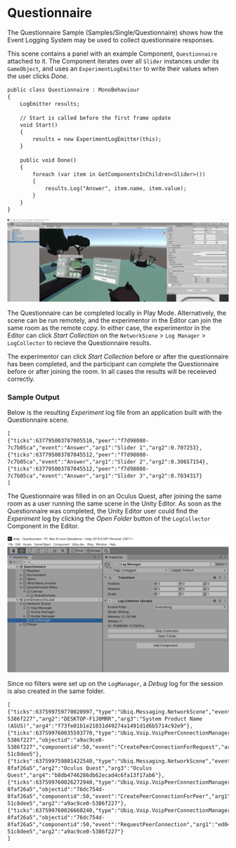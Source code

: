 # Questionnaire

The Questionnaire Sample (Samples/Single/Questionnaire) shows how the Event Logging System may be used to collect questionnaire responses.

This scene contains a panel with an example Component, `Questionnaire` attached to it. The Component iterates over all `Slider` instances under its `GameObject`, and uses an `ExperimentLogEmitter` to write their values when the user clicks *Done*.

```
public class Questionnaire : MonoBehaviour
{
	LogEmitter results;

	// Start is called before the first frame update
	void Start()
	{
		results = new ExperimentLogEmitter(this);
	}

	public void Done()
	{
		foreach (var item in GetComponentsInChildren<Slider>())
		{
			results.Log("Answer", item.name, item.value);
		}
	}
}
```

![The Questionnaire Sample Scene in the Editor](images/3b19e567-c18b-47bb-809f-6276c22a64be.png)

The Questionnaire can be completed locally in Play Mode. Alternatively, the scene can be run remotely, and the experimentor in the Editor can join the same room as the remote copy. In either case, the experimentor in the Editor can click *Start Collection* on the `NetworkScene` > `Log Manager` > `LogCollector` to recieve the Questionnaire results.

The experimentor can click *Start Collection* before or after the questionnaire has been completed, and the participant can complete the Questionnaire before or after joining the room. In all cases the results will be receieved correctly.

### Sample Output

Below is the resulting *Experiment* log file from an application built with the Questionnaire scene.

```
[
{"ticks":637795003787005516,"peer":"f7d98080-7c7b05ca","event":"Answer","arg1":"Slider 1","arg2":0.707253},
{"ticks":637795003787045512,"peer":"f7d98080-7c7b05ca","event":"Answer","arg1":"Slider 2","arg2":0.30657154},
{"ticks":637795003787045512,"peer":"f7d98080-7c7b05ca","event":"Answer","arg1":"Slider 3","arg2":0.7034317}
]
```

The Questionnaire was filled in on an Oculus Quest, after joining the same room as a user running the same scene in the Unity Editor. As soon as the Questionnaire was completed, the Unity Editor user could find the *Experiment* log by clicking the *Open Folder* button of the `LogCollector` Component in the Editor.

![Log Collector Inspector at Runtime](images/d7937ef2-069b-40e2-b596-1ceccd749a24.png)


Since no filters were set up on the `LogManager`, a *Debug* log for the session is also created in the same folder.

```
[
{"ticks":637599759770020997,"type":"Ubiq.Messaging.NetworkScene","event":"Awake","arg1":"a9ac9ce0-5386f227","arg2":"DESKTOP-F1J0MRR","arg3":"System Product Name (ASUS)","arg4":"f73fe01b1e21031d49274a1491d1d6b5714c92e9"},
{"ticks":637599760035593770,"type":"Ubiq.Voip.VoipPeerConnectionManager","sceneid":"a9ac9ce0-5386f227","objectid":"a9ac9ce0-5386f227","componentid":50,"event":"CreatePeerConnectionForRequest","arg1":"ed04a433-51c8dee5"},
{"ticks":637599759801422540,"type":"Ubiq.Messaging.NetworkScene","event":"Awake","arg1":"76dc754d-8faf26a5","arg2":"Oculus Quest","arg3":"Oculus Quest","arg4":"b8db4746286db62ecad4c6fa13f17ab6"},
{"ticks":637599760026272940,"type":"Ubiq.Voip.VoipPeerConnectionManager","sceneid":"76dc754d-8faf26a5","objectid":"76dc754d-8faf26a5","componentid":50,"event":"CreatePeerConnectionForPeer","arg1":"ed04a433-51c8dee5","arg2":"a9ac9ce0-5386f227"},
{"ticks":637599760026660240,"type":"Ubiq.Voip.VoipPeerConnectionManager","sceneid":"76dc754d-8faf26a5","objectid":"76dc754d-8faf26a5","componentid":50,"event":"RequestPeerConnection","arg1":"ed04a433-51c8dee5","arg2":"a9ac9ce0-5386f227"}
]
```